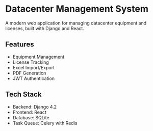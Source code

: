 # Datacenter Management System

A modern web application for managing datacenter equipment and licenses, built with Django and React.

## Features

- Equipment Management
- License Tracking
- Excel Import/Export
- PDF Generation
- JWT Authentication

## Tech Stack

- Backend: Django 4.2
- Frontend: React
- Database: SQLite
- Task Queue: Celery with Redis
